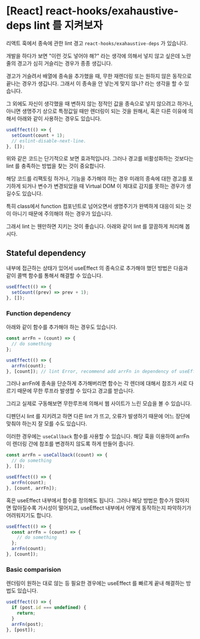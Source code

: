 # [React] react-hooks/exahaustive-deps lint 를 지켜보자

리액트 훅에서 종속에 관한 lint 경고 `react-hooks/exahaustive-deps` 가 있습니다.

개발을 하다가 보면 "이런 것도 넣어야 해?" 라는 생각에 의해서 넣지 않고 싶은데 노란 줄의 경고가 심히 거슬리는 경우가 종종 생깁니다.

경고가 거슬려서 배열에 종속을 추가했을 때, 무한 재렌더링 또는 원하지 않은 동작으로 끝나는 경우가 생깁니다. 그래서 이 종속을 안 넣는게 맞지 않나? 라는 생각을 할 수 있습니다.

그 외에도 자신이 생각했을 때 변하지 않는 정적인 값을 종속으로 넣지 않으려고 하거나, 아니면 생명주기 상으로 특정값일 때만 렌더링이 되는 것을 원해서, 혹은 다른 이유에 의해서 아래와 같이 사용하는 경우도 있습니다.

```javascript
useEffect(() => {
  setCount(count + 1);
  // eslint-disable-next-line.
}, []);
```

위와 같은 코드는 단기적으로 보면 효과적입니다. 그러나 경고를 비활성화하는 것보다는 lint 를 충족하는 방법을 찾는 것이 중요합니다.

해당 코드를 리팩토링 하거나, 기능을 추가해야 하는 경우 미래의 종속에 대한 경고를 포기하게 되거나 변수가 변경되었을 때 Virtual DOM 이 제대로 감지를 못하는 경우가 생길수도 있습니다.

특히 class에서 function 컴포넌트로 넘어오면서 생명주기가 완벽하게 대응이 되는 것이 아니기 때문에 주의해야 하는 경우가 있습니다.

그래서 lint 는 웬만하면 지키는 것이 좋습니다. 아래와 같이 lint 를 깔끔하게 처리해 봅시다.

## Stateful dependency

내부에 접근하는 상태가 있어서 useEffect 의 종속으로 추가해야 했던 방법은 다음과 같이 콜백 함수를 통해서 해결할 수 있습니다.

```javascript
useEffect(() => {
  setCount((prev) => prev + 1);
}, []);
```

### Function dependency

아래와 같이 함수를 추가해야 하는 경우도 있습니다.

```javascript
const arrFn = (count) => {
  // do something
};

useEffect(() => {
  arrFn(count);
}, [count]); // lint Error, recommend add arrFn in dependency of useEffect
```

그러나 arrFn에 종속을 단순하게 추가해버리면 함수는 각 렌더에 대해서 참조가 서로 다르기 때문에 무한 루프라 발생할 수 있다고 경고를 받습니다.

그리고 실제로 구동해보면 무한루프에 의해서 웹 사이트가 느린 모습을 볼 수 있습니다.

디펜던시 lint 를 지키려고 하면 다른 lint 가 뜨고, 오류가 발생하기 때문에 어느 장단에 맞춰야 하는지 잘 모를 수도 있습니다.

이러한 경우에는 `useCallback` 함수를 사용할 수 있습니다. 해당 훅을 이용하여 arrFn 이 렌더링 간에 참조를 변경하지 않도록 하게 만들어 줍니다.

```javascript
const arrFn = useCallback((count) => {
  // do something
}, []);

useEffect(() => {
  arrFn(count);
}, [count, arrFn]);
```

혹은 useEffect 내부에서 함수를 정의해도 됩니다. 그러나 해당 방법은 함수가 많아지면 많아질수록 가시성이 떨어지고, useEffect 내부에서 어떻게 동작하는지 파악하기가 어려워지기도 합니다.

```javascript
useEffect(() => {
  const arrFn = (count) => {
    // do something
  };
  arrFn(count);
}, [count]);
```

### Basic comparision

렌더링이 원하는 대로 않는 등 필요한 경우에는 useEffect 를 빠르게 끝내 해결하는 방법도 있습니다.

```javascript
useEffect(() => {
  if (post.id === undefined) {
    return;
  }
  arrFn(post);
}, [post]);
```
